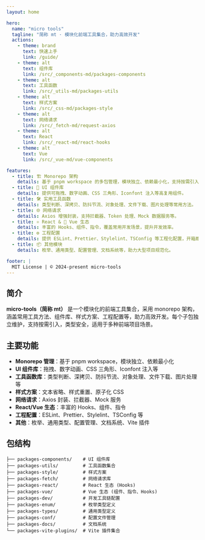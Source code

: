 ```yaml
---
layout: home

hero:
  name: "micro tools"
  tagline: "简称 mt · 模块化前端工具集合，助力高效开发"
  actions:
    - theme: brand
      text: 快速上手
      link: /guide/
    - theme: alt
      text: 组件库
      link: /src/_components-md/packages-components
    - theme: alt
      text: 工具函数
      link: /src/_utils-md/packages-utils
    - theme: alt
      text: 样式方案
      link: /src/_css-md/packages-style
    - theme: alt
      text: 网络请求
      link: /src/_fetch-md/request-axios
    - theme: alt
      text: React
      link: /src/_react-md/react-hooks
    - theme: alt
      text: Vue
      link: /src/_vue-md/vue-components

features:
  - title: 🏗 Monorepo 架构
    details: 基于 pnpm workspace 的多包管理，模块独立、依赖最小化，支持按需引入。
  - title: 🎨 UI 组件库
    details: 提供可拖拽、数字动画、CSS 三角形、Iconfont 注入等高复用组件。
  - title: 🛠 实用工具函数
    details: 类型判断、深拷贝、防抖节流、对象处理、文件下载、图片处理等常用方法。
  - title: 🌐 网络请求
    details: Axios 增强封装，支持拦截器、Token 处理、Mock 数据服务等。
  - title: ⚛️ React & 🖖 Vue 生态
    details: 丰富的 Hooks、组件、指令，覆盖常用开发场景，提升开发效率。
  - title: ⚙️ 工程配置
    details: 提供 ESLint、Prettier、Stylelint、TSConfig 等工程化配置，开箱即用。
  - title: 📦 其他模块
    details: 枚举、通用类型、配置管理、文档系统等，助力大型项目规范化。

footer: |
  MIT License | © 2024-present micro-tools
---
```


<!-- markdownlint-disable MD041 MD012 -->
## 简介

**micro-tools（简称 mt）** 是一个模块化的前端工具集合，采用 monorepo 架构，涵盖常用工具方法、组件库、样式方案、工程配置等，助力高效开发。每个子包独立维护，支持按需引入，类型安全，适用于多种前端项目场景。

## 主要功能

- **Monorepo 管理**：基于 pnpm workspace，模块独立、依赖最小化
- **UI 组件库**：拖拽、数字动画、CSS 三角形、Iconfont 注入等
- **工具函数库**：类型判断、深拷贝、防抖节流、对象处理、文件下载、图片处理等
- **样式方案**：文本省略、样式重置、原子化 CSS
- **网络请求**：Axios 封装、拦截器、Mock 服务
- **React/Vue 生态**：丰富的 Hooks、组件、指令
- **工程配置**：ESLint、Prettier、Stylelint、TSConfig 等
- **其他**：枚举、通用类型、配置管理、文档系统、Vite 插件

## 包结构

```text
├── packages-components/    # UI 组件库
├── packages-utils/         # 工具函数集合
├── packages-style/         # 样式方案
├── packages-fetch/         # 网络请求库
├── packages-react/         # React 生态 (Hooks)
├── packages-vue/           # Vue 生态 (组件、指令、Hooks)
├── packages-dev/           # 开发工具链配置
├── packages-enum/          # 枚举类型定义
├── packages-types/         # 通用类型定义
├── packages-conf/          # 配置文件管理
├── packages-docs/          # 文档系统
└── packages-vite-plugins/  # Vite 插件集合
```

